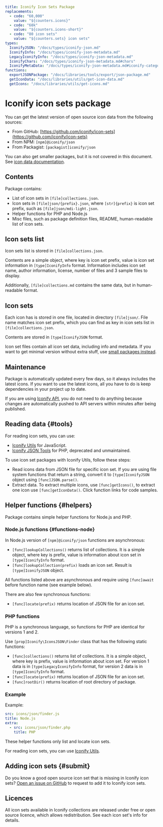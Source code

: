 ```yaml
title: Iconify Icon Sets Package
replacements:
  - code: "60,000"
    value: "${counters.icons}"
  - code: "60k"
    value: "${counters.icons-short}"
  - code: "80 icon sets"
    value: "${counters.sets} icon sets"
types:
  IconifyJSON: "/docs/types/iconify-json.md"
  IconifyInfo: "/docs/types/iconify-json-metadata.md"
  LegacyIconifyInfo: "/docs/types/iconify-json-metadata.md"
  IconifyChars: "/docs/types/iconify-json-metadata.md#chars"
  IconifyMetaData: "/docs/types/iconify-json-metadata.md#iconify-categories"
functions:
  exportJSONPackage: "/docs/libraries/tools/export/json-package.md"
  getIconData: "/docs/libraries/utils/get-icon-data.md"
  getIcons: "/docs/libraries/utils/get-icons.md"
```

# Iconify icon sets package

You can get the latest version of open source icon data from the following sources:

- From GitHub: [https://github.com/iconify/icon-sets](https://github.com/iconify/icon-sets)
- From NPM: `[npm]@iconify/json`
- From Packagist: `[packagist]iconify/json`

You can also get smaller packages, but it is not covered in this document. See [icon data documentation](./icon-data.md).

## Contents

Package contains:

- List of icon sets in `[file]collections.json`.
- Icon sets in `[file]json/{prefix}.json`, where `[str]{prefix}` is icon set prefix, such as `[file]json/mdi-light.json`.
- Helper functions for PHP and Node.js
- Misc files, such as package definition files, README, human-readable list of icon sets.

## Icon sets list

Icon sets list is stored in `[file]collections.json`.

Contents are a simple object, where key is icon set prefix, value is icon set information in `[type]IconifyInfo` format. Information includes icon set name, author information, license, number of files and 3 sample files to display.

Additionally, `[file]collections.md` contains the same data, but in human-readable format.

## Icon sets

Each icon has is stored in one file, located in directory `[file]json/`. File name matches icon set prefix, which you can find as key in icon sets list in `[file]collections.json`.

Contents are stored in `[type]IconifyJSON` format.

Icon set files contain all icon set data, including info and metadata. If you want to get minimal version without extra stuff, use [small packages instead](./json.md).

## Maintenance

Package is automatically updated every few days, so it always includes the latest icons. If you want to use the latest icons, all you have to do is keep dependencies in your project up to date.

If you are using [Iconify API](../api/index.md), you do not need to do anything because changes are automatically pushed to API servers within minutes after being published.

## Reading data {#tools}

For reading icon sets, you can use:

- [Iconify Utils](/docs/libraries/utils/index.md) for JavaScript.
- [Iconify JSON Tools](https://github.com/iconify/json-tools.php) for PHP, deprecated and unmaintained.

To use icon set packages with Iconify Utils, follow these steps:

- Read icons data from JSON file for specific icon set. If you are using file system functions that return a string, convert it to `[type]IconifyJSON` object using `[func]JSON.parse()`.
- Extract data. To extract multiple icons, use `[func]getIcons()`, to extract one icon use `[func]getIconData()`. Click function links for code samples.

## Helper functions {#helpers}

Package contains simple helper functions for Node.js and PHP.

### Node.js functions {#functions-node}

In Node.js version of `[npm]@iconify/json` functions are asynchronous:

- `[func]lookupCollections()` returns list of collections. It is a simple object, where key is prefix, value is information about icon set in `[type]IconifyInfo` format.
- `[func]lookupCollection(prefix)` loads an icon set. Result is `[type]IconifyJSON` object.

All functions listed above are asynchronous and require using `[func]await` before function name (see example below).

There are also few synchronous functions:

- `[func]locate(prefix)` returns location of JSON file for an icon set.

### PHP functions

PHP is a synchronous language, so functions for PHP are identical for versions 1 and 2.

Use `[prop]Iconify\IconsJSON\Finder` class that has the following static functions:

- `[func]collections()` returns list of collections. It is a simple object, where key is prefix, value is information about icon set. For version 1 data is in `[type]LegacyIconifyInfo` format, for version 2 data is in `[type]IconifyInfo` format.
- `[func]locate(prefix)` returns location of JSON file for an icon set.
- `[func]rootDir()` returns location of root directory of package.

### Example

Example:

```yaml
src: icons/json/finder.js
title: Node.js
extra:
  - src: icons/json/finder.php
    title: PHP
```

These helper functions only list and locate icon sets.

For reading icon sets, you can use [Iconify Utils](/docs/libraries/utils/index.md).

## Adding icon sets {#submit}

Do you know a good open source icon set that is missing in Iconify icon sets? [Open an issue on GitHub](https://github.com/iconify/icon-sets/issues) to request to add it to Iconify icon sets.

## Licences

All icon sets available in Iconify collections are released under free or open source licence, which allows redistribution. See each icon set's info for details.
